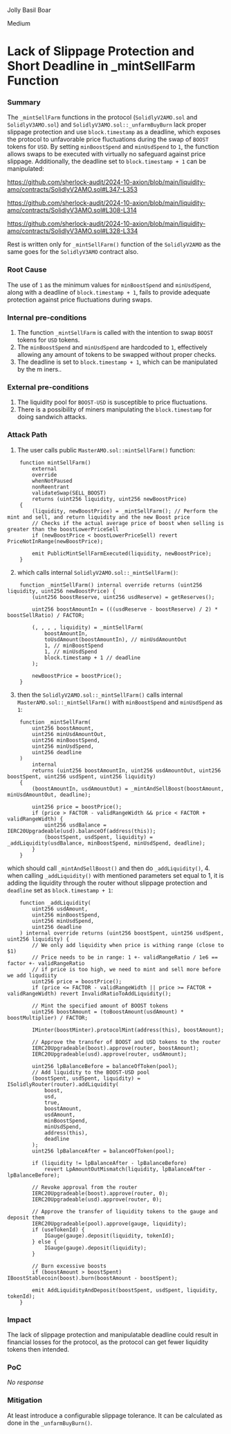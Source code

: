 Jolly Basil Boar

Medium

# Lack of Slippage Protection and Short Deadline in _mintSellFarm Function

### Summary

The `_mintSellFarm` functions in the protocol (`SolidlyV2AMO.sol` and `SolidlyV3AMO.sol`) and `SolidlyV3AMO.sol::_unfarmBuyBurn` lack proper slippage protection and use `block.timestamp` as a deadline, which exposes the protocol to unfavorable price fluctuations during the swap of `BOOST` tokens for `USD`. By setting `minBoostSpend` and `minUsdSpend` to `1`, the function allows swaps to be executed with virtually no safeguard against price slippage. Additionally, the deadline set to `block.timestamp + 1` can be manipulated:

https://github.com/sherlock-audit/2024-10-axion/blob/main/liquidity-amo/contracts/SolidlyV2AMO.sol#L347-L353

https://github.com/sherlock-audit/2024-10-axion/blob/main/liquidity-amo/contracts/SolidlyV3AMO.sol#L308-L314

https://github.com/sherlock-audit/2024-10-axion/blob/main/liquidity-amo/contracts/SolidlyV3AMO.sol#L328-L334

Rest is written only for `_mintSellFarm()` function of the `SolidlyV2AMO` as the same goes for the `SolidlyV3AMO` contract also.

### Root Cause

The use of `1` as the minimum values for `minBoostSpend` and `minUsdSpend`, along with a deadline of `block.timestamp + 1`, fails to provide adequate protection against price fluctuations during swaps.

### Internal pre-conditions

1. The function `_mintSellFarm` is called with the intention to swap `BOOST` tokens for `USD` tokens.
2. The `minBoostSpend` and `minUsdSpend` are hardcoded to `1`, effectively allowing any amount of tokens to be swapped without proper checks.
3. The deadline is set to `block.timestamp + 1`, which can be manipulated by the m iners..

### External pre-conditions

1. The liquidity pool for `BOOST-USD` is susceptible to price fluctuations.
2. There is a possibility of miners manipulating the `block.timestamp` for doing sandwich attacks.

### Attack Path

1. The user calls public `MasterAMO.sol::mintSellFarm()` function:
```solidity
    function mintSellFarm()
        external
        override
        whenNotPaused
        nonReentrant
        validateSwap(SELL_BOOST)
        returns (uint256 liquidity, uint256 newBoostPrice)
    {
        (liquidity, newBoostPrice) = _mintSellFarm(); // Perform the mint and sell, and return liquidity and the new Boost price
        // Checks if the actual average price of boost when selling is greater than the boostLowerPriceSell
        if (newBoostPrice < boostLowerPriceSell) revert PriceNotInRange(newBoostPrice);

        emit PublicMintSellFarmExecuted(liquidity, newBoostPrice);
    }
```
2. which calls internal `SolidlyV2AMO.sol::_mintSellFarm()`:
```solidity
    function _mintSellFarm() internal override returns (uint256 liquidity, uint256 newBoostPrice) {
        (uint256 boostReserve, uint256 usdReserve) = getReserves();

        uint256 boostAmountIn = (((usdReserve - boostReserve) / 2) * boostSellRatio) / FACTOR;

        (, , , , liquidity) = _mintSellFarm(
            boostAmountIn,
            toUsdAmount(boostAmountIn), // minUsdAmountOut
            1, // minBoostSpend
            1, // minUsdSpend
            block.timestamp + 1 // deadline
        );

        newBoostPrice = boostPrice();
    }
```
3. then the `SolidlyV2AMO.sol::_mintSellFarm()` calls internal `MasterAMO.sol::_mintSellFarm()` with `minBoostSpend` and `minUsdSpend` as `1`:
```solidity
    function _mintSellFarm(
        uint256 boostAmount,
        uint256 minUsdAmountOut,
        uint256 minBoostSpend,
        uint256 minUsdSpend,
        uint256 deadline
    )
        internal
        returns (uint256 boostAmountIn, uint256 usdAmountOut, uint256 boostSpent, uint256 usdSpent, uint256 liquidity)
    {
        (boostAmountIn, usdAmountOut) = _mintAndSellBoost(boostAmount, minUsdAmountOut, deadline);

        uint256 price = boostPrice();
        if (price > FACTOR - validRangeWidth && price < FACTOR + validRangeWidth) {
            uint256 usdBalance = IERC20Upgradeable(usd).balanceOf(address(this));
            (boostSpent, usdSpent, liquidity) = _addLiquidity(usdBalance, minBoostSpend, minUsdSpend, deadline);
        }
    }
```
which should call `_mintAndSellBoost()` and then do `_addLiquidity()`,
4. when calling `_addLiquidity()` with mentioned parameters set equal to 1, it is adding the liquidity through the router without slippage protection and `deadline` set as `block.timestamp + 1`:
```solidity
    function _addLiquidity(
        uint256 usdAmount,
        uint256 minBoostSpend,
        uint256 minUsdSpend,
        uint256 deadline
    ) internal override returns (uint256 boostSpent, uint256 usdSpent, uint256 liquidity) {
        // We only add liquidity when price is withing range (close to $1)
        // Price needs to be in range: 1 +- validRangeRatio / 1e6 == factor +- validRangeRatio
        // if price is too high, we need to mint and sell more before we add liqudiity
        uint256 price = boostPrice();
        if (price <= FACTOR - validRangeWidth || price >= FACTOR + validRangeWidth) revert InvalidRatioToAddLiquidity();

        // Mint the specified amount of BOOST tokens
        uint256 boostAmount = (toBoostAmount(usdAmount) * boostMultiplier) / FACTOR;

        IMinter(boostMinter).protocolMint(address(this), boostAmount);

        // Approve the transfer of BOOST and USD tokens to the router
        IERC20Upgradeable(boost).approve(router, boostAmount);
        IERC20Upgradeable(usd).approve(router, usdAmount);

        uint256 lpBalanceBefore = balanceOfToken(pool);
        // Add liquidity to the BOOST-USD pool
        (boostSpent, usdSpent, liquidity) = ISolidlyRouter(router).addLiquidity(
            boost,
            usd,
            true,
            boostAmount,
            usdAmount,
            minBoostSpend,
            minUsdSpend,
            address(this),
            deadline
        );
        uint256 lpBalanceAfter = balanceOfToken(pool);

        if (liquidity != lpBalanceAfter - lpBalanceBefore)
            revert LpAmountOutMismatch(liquidity, lpBalanceAfter - lpBalanceBefore);

        // Revoke approval from the router
        IERC20Upgradeable(boost).approve(router, 0);
        IERC20Upgradeable(usd).approve(router, 0);

        // Approve the transfer of liquidity tokens to the gauge and deposit them
        IERC20Upgradeable(pool).approve(gauge, liquidity);
        if (useTokenId) {
            IGauge(gauge).deposit(liquidity, tokenId);
        } else {
            IGauge(gauge).deposit(liquidity);
        }

        // Burn excessive boosts
        if (boostAmount > boostSpent) IBoostStablecoin(boost).burn(boostAmount - boostSpent);

        emit AddLiquidityAndDeposit(boostSpent, usdSpent, liquidity, tokenId);
    }
```

### Impact

The lack of slippage protection and manipulatable deadline could result in financial losses for the protocol, as the protocol can get fewer liquidity tokens then intended.

### PoC

_No response_

### Mitigation

At least introduce a configurable slippage tolerance. It can be calculated as done in the `_unfarmBuyBurn()`.